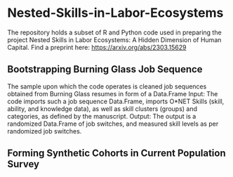# Nested-Skills-in-Labor-Ecosystems
The repository holds a subset of R and Python code used in preparing the project Nested Skills in Labor Ecosystems: A Hidden Dimension of Human Capital.
Find a preprint here: https://arxiv.org/abs/2303.15629

## Bootstrapping Burning Glass Job Sequence
The sample upon which the code operates is cleaned job sequences obtained from Burning Glass resumes in form of a Data.Frame
Input: The code imports such a job sequence Data.Frame, imports O*NET Skills (skill, ability, and knowledge data), as well as skill clusters (groups) and categories, as defined by the manuscript.
Output: The output is a randomized Data.Frame of job switches, and measured skill levels as per randomized job switches.

## Forming Synthetic Cohorts in Current Population Survey
